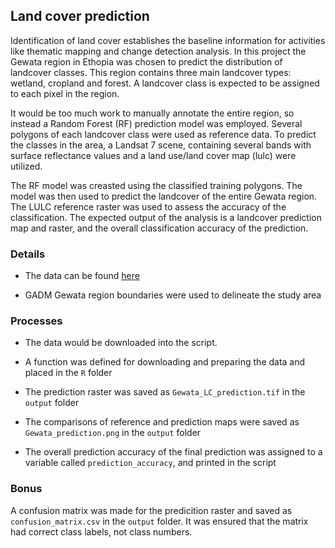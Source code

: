 ## Land cover prediction
Identification of land cover establishes the baseline information for activities like thematic mapping and change detection analysis. In this project the Gewata region in Ethopia was chosen to predict the distribution of landcover classes. This region contains three main landcover types: wetland, cropland and forest. A landcover class is expected to be assigned to each pixel in the region.

It would be too much work to manually annotate the entire region, so instead a Random Forest (RF) prediction model was employed. Several polygons of each landcover class were used as reference data. To predict the classes in the area, a Landsat 7 scene, containing several bands with surface reflectance values and a land use/land cover map (lulc) were utilized. 

The RF model was creasted using the classified training polygons. The model was then used to predict the landcover of the entire Gewata region. The LULC reference raster was used to assess the accuracy of the classification. The expected output of the analysis is a landcover prediction map and raster, and the overall classification accuracy of the prediction. 

### Details
- The data can be found [here](https://raw.githubusercontent.com/GeoScripting-WUR/AdvancedRasterAnalysis/gh-pages/data/Gewata.zip)

- GADM Gewata region boundaries were used to delineate the study area


### Processes
- The data would be downloaded into the script.

- A function was defined for downloading and preparing the data and placed in the `R` folder

- The prediction raster was saved as `Gewata_LC_prediction.tif` in the `output` folder

- The comparisons of reference and prediction maps were saved as `Gewata_prediction.png` in the `output` folder

- The overall prediction accuracy of the final prediction was assigned to a variable called `prediction_accuracy`, and printed in the script

### Bonus

A confusion matrix was made for the predicition raster and saved as `confusion_matrix.csv` in the `output` folder. It was ensured that the matrix had correct class labels, not class numbers.
